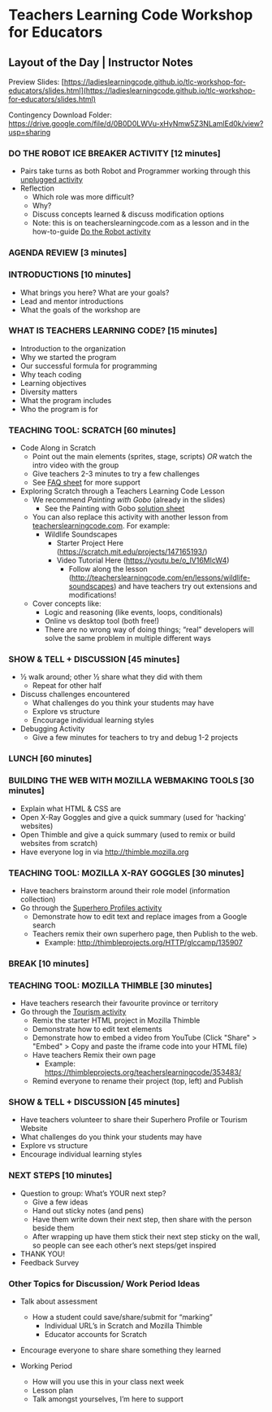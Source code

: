 # Teachers Learning Code Workshop for Educators
## Layout of the Day | Instructor Notes

Preview Slides: [https://ladieslearningcode.github.io/tlc-workshop-for-educators/slides.html](https://ladieslearningcode.github.io/tlc-workshop-for-educators/slides.html)

Contingency Download Folder: https://drive.google.com/file/d/0B0D0LWVu-xHyNmw5Z3NLamlEd0k/view?usp=sharing

### DO THE ROBOT ICE BREAKER ACTIVITY [12 minutes]
- Pairs take turns as both Robot and Programmer working through this <a href="https://docs.google.com/document/d/1tUTiHl7scs8RHdLLvdmZTFtD9EuAyZhetTLFgvar5CQ/edit#heading=h.bnz2ltopi57a">unplugged activity</a>
- Reflection
	- Which role was more difficult?
	- Why?
	- Discuss concepts learned & discuss modification options
	- Note: this is on teacherslearningcode.com as a lesson and in the how-to-guide [Do the Robot activity](http://teacherslearningcode.com/en/lessons/ruby-robot)

### AGENDA REVIEW [3 minutes]

### INTRODUCTIONS [10 minutes]
- What brings you here? What are your goals?
- Lead and mentor introductions
- What the goals of the workshop are

### WHAT IS TEACHERS LEARNING CODE? [15 minutes]
- Introduction to the organization
- Why we started the program
- Our successful formula for programming
- Why teach coding
- Learning objectives
- Diversity matters
- What the program includes
- Who the program is for

### TEACHING TOOL: SCRATCH [60 minutes]
- Code Along in Scratch
	- Point out the main elements (sprites, stage, scripts) *OR* watch the intro video with the group
	- Give teachers 2-3 minutes to try a few challenges
	- See <a href="https://docs.google.com/document/d/1Mcn7v3z85C0gBtALJvu0glVeJ3KpdEWPZlXeXBsxsz0/edit?usp=sharing">FAQ sheet</a> for more support
- Exploring Scratch through a Teachers Learning Code Lesson
	- We recommend *Painting with Gobo* (already in the slides)
		- See the Painting with Gobo <a href="https://docs.google.com/document/d/1iNRHYAays9qSobQ2kdNm-z1nQx3GV7x1_3masDF7V_o/edit?usp=sharing">solution sheet</a>
	- You can also replace this activity with another lesson from [teacherslearningcode.com](http://teacherslearningcode.com/en). For example:
		- Wildlife Soundscapes
			- Starter Project Here (https://scratch.mit.edu/projects/147165193/)
			- Video Tutorial Here (https://youtu.be/o_lV16MlcW4)
				- Follow along the lesson (http://teacherslearningcode.com/en/lessons/wildlife-soundscapes) and have teachers try out extensions and modifications!
	- Cover concepts like:
		- Logic and reasoning (like events, loops, conditionals)
		- Online vs desktop tool (both free!)
 		- There are no wrong way of doing things; “real” developers will solve the same problem in multiple different ways

### SHOW & TELL + DISCUSSION [45 minutes]
- ½ walk around; other ½ share what they did with them
	- Repeat for other half
- Discuss challenges encountered
	- What challenges do you think your students may have
	- Explore vs structure
	- Encourage individual learning styles
- Debugging Activity
	- Give a few minutes for teachers to try and debug 1-2 projects

### LUNCH [60 minutes]

### BUILDING THE WEB WITH MOZILLA WEBMAKING TOOLS [30 minutes]
- Explain what HTML &amp; CSS are
- Open X-Ray Goggles and give a quick summary (used for 'hacking' websites)
- Open Thimble and give a quick summary (used to remix or build websites from scratch)
- Have everyone log in via http://thimble.mozilla.org

### TEACHING TOOL: MOZILLA X-RAY GOGGLES [30 minutes]
- Have teachers brainstorm around their role model (information collection)
- Go through the <a href="https://docs.google.com/document/d/1fCGW6YU_MBvdMwJ-D5WK0otiLT7JTsLvatfHJBnAEN8/edit#heading=h.uj9grc5rx70y">Superhero Profiles activity </a>
	- Demonstrate how to edit text and replace images from a Google search
	- Teachers remix their own superhero page, then Publish to the web.
		- Example: http://thimbleprojects.org/HTTP/glccamp/135907

### BREAK [10 minutes]

### TEACHING TOOL: MOZILLA THIMBLE [30 minutes]
- Have teachers research their favourite province or territory
- Go through the <a href="http://teacherslearningcode.com/en/lessons/tourism-insert-your-province-85ed749a-6f39-401b-a03b-8565864016b6">Tourism activity</a>
	- Remix the starter HTML project in Mozilla Thimble
	- Demonstrate how to edit text elements
	- Demonstrate how to embed a video from YouTube (Click "Share" > "Embed" > Copy and paste the iframe code into your HTML file)
	- Have teachers Remix their own page
		- Example: https://thimbleprojects.org/teacherslearningcode/353483/
	- Remind everyone to rename their project (top, left) and Publish


### SHOW & TELL + DISCUSSION [45 minutes]
- Have teachers volunteer to share their Superhero Profile or Tourism Website
- What challenges do you think your students may have
- Explore vs structure
- Encourage individual learning styles

### NEXT STEPS [10 minutes]
- Question to group: What’s YOUR next step?
	- Give a few ideas
	- Hand out sticky notes (and pens)
	- Have them write down their next step, then share with the person beside them
	- After wrapping up have them stick their next step sticky on the wall, so people can see each other’s next steps/get inspired
- THANK YOU!
- Feedback Survey

### Other Topics for Discussion/ Work Period Ideas
- Talk about assessment
	- How a student could save/share/submit for “marking”
		- Individual URL’s in Scratch and Mozilla Thimble
		- Educator accounts for Scratch
- Encourage everyone to share share something they learned

- Working Period
	- How will you use this in your class next week
	- Lesson plan
	- Talk amongst yourselves, I’m here to support
